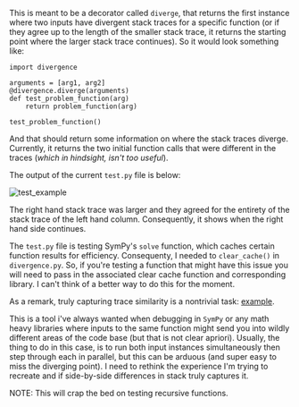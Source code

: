 This is meant to be a decorator called `diverge`, that returns the first instance where two inputs have divergent stack traces for a specific function (or if they agree up to the length of the smaller stack trace, it returns the starting point where the larger stack trace continues). So it would look something like:

```
import divergence

arguments = [arg1, arg2]
@divergence.diverge(arguments)
def test_problem_function(arg)
    return problem_function(arg)

test_problem_function()
```

And that should return some information on where the stack traces diverge. Currently, it returns the
two initial function calls that were different in the traces (*which in hindsight, isn't too useful*).

The output of the current `test.py` file is below:

![test_example](https://github.com/dianetc/divergence/assets/46408633/b1971789-4927-4aa4-a40e-e977bde8115b)


The right hand stack trace was larger and they agreed for the entirety of the stack trace of the left hand column. Consequently,
it shows when the right hand side continues. 

The `test.py` file is testing  SymPy's `solve` function, which caches certain function results for efficiency. Consequenty, I needed to `clear_cache()` in `divergence.py`. So, if you're testing a function that might have this issue you will need to pass in the associated clear cache function and corresponding library. I can't think of a better way to do this for the moment.   

As a remark, truly capturing trace similarity is a nontrivial task: [example](https://arxiv.org/pdf/2009.12590.pdf).

This is a tool i've always wanted when debugging in `SymPy` or any math heavy libraries where inputs to the same function might send you into wildly different areas of the code base (but that is not clear apriori). Usually, the thing to do in this case, is to run both input instances simultaneously then step through each in parallel, but this can be arduous (and super easy to miss the diverging point). I need to rethink the experience I'm trying to recreate and if side-by-side differences in stack truly captures it. 


NOTE: This will crap the bed on testing recursive functions.
